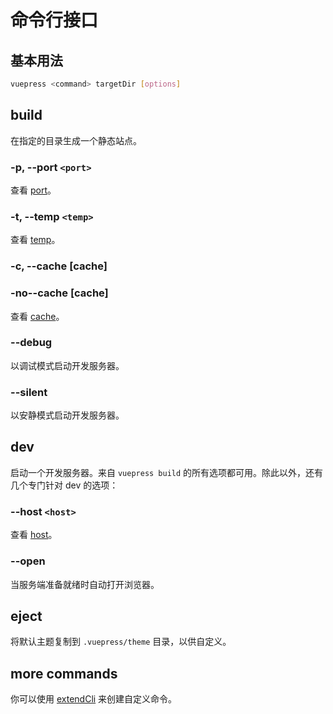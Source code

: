 # 命令行接口

## 基本用法

```bash
vuepress <command> targetDir [options]
```

## build

在指定的目录生成一个静态站点。

### -p, --port `<port>`
查看 [port](./config.md#port)。

### -t, --temp `<temp>`
查看 [temp](./config.md#temp)。

### -c, --cache [cache]
### -no--cache [cache]
查看 [cache](./config.md#cache)。

### --debug
以调试模式启动开发服务器。

### --silent
以安静模式启动开发服务器。

## dev

启动一个开发服务器。来自 `vuepress build` 的所有选项都可用。除此以外，还有几个专门针对 dev 的选项：

### --host `<host>`
查看 [host](./config.md#host)。

### --open
当服务端准备就绪时自动打开浏览器。

## eject

将默认主题复制到 `.vuepress/theme` 目录，以供自定义。

## more commands

你可以使用 [extendCli](../plugin/option-api.md#extendcli) 来创建自定义命令。
